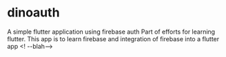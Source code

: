 # dinoauth
A simple flutter application using firebase auth
Part of efforts for learning flutter. This app is to learn firebase and integration of firebase into a flutter app
<! --blah-->
